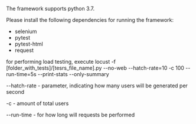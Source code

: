 
The framework supports python 3.7.

Please install the following dependencies for running the framework: 
- selenium
- pytest
- pytest-html
- request


for performing load testing, execute 
locust -f  [folder_with_tests]/[tesrs_file_name].py --no-web --hatch-rate=10 -c 100  --run-time=5s --print-stats --only-summary

--hatch-rate - parameter, indicating how many users will be generated per second

-c - amount of total users

--run-time - for how long will requests be performed
